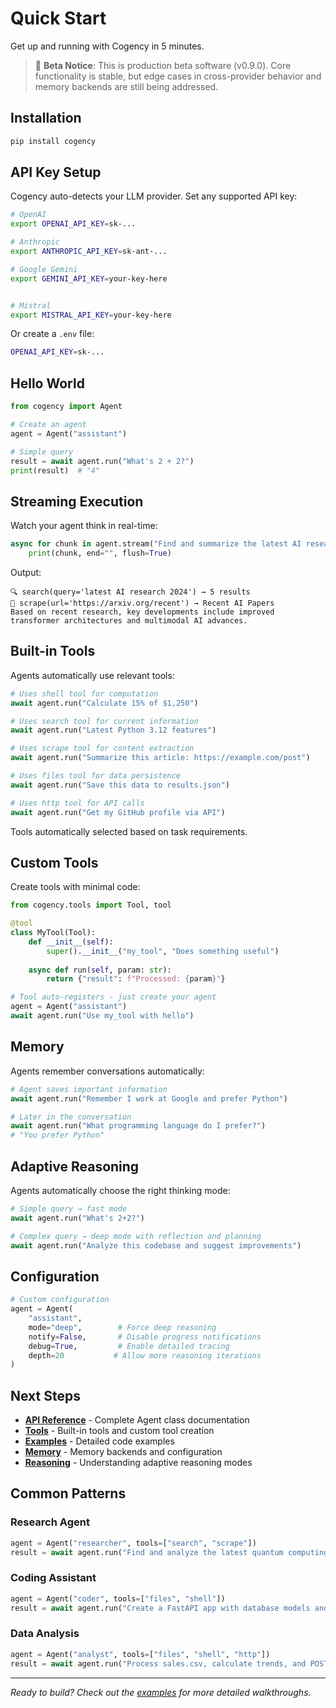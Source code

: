 # Quick Start

Get up and running with Cogency in 5 minutes.

> 🚧 **Beta Notice**: This is production beta software (v0.9.0). Core functionality is stable, but edge cases in cross-provider behavior and memory backends are still being addressed.

## Installation

```bash
pip install cogency
```

## API Key Setup

Cogency auto-detects your LLM provider. Set any supported API key:

```bash
# OpenAI
export OPENAI_API_KEY=sk-...

# Anthropic  
export ANTHROPIC_API_KEY=sk-ant-...

# Google Gemini
export GEMINI_API_KEY=your-key-here


# Mistral
export MISTRAL_API_KEY=your-key-here
```

Or create a `.env` file:
```bash
OPENAI_API_KEY=sk-...
```

## Hello World

```python
from cogency import Agent

# Create an agent
agent = Agent("assistant")

# Simple query
result = await agent.run("What's 2 + 2?")
print(result)  # "4"
```

## Streaming Execution

Watch your agent think in real-time:

```python
async for chunk in agent.stream("Find and summarize the latest AI research"):
    print(chunk, end="", flush=True)
```

Output:
```
🔍 search(query='latest AI research 2024') → 5 results
📖 scrape(url='https://arxiv.org/recent') → Recent AI Papers
Based on recent research, key developments include improved transformer architectures and multimodal AI advances.
```

## Built-in Tools

Agents automatically use relevant tools:

```python
# Uses shell tool for computation
await agent.run("Calculate 15% of $1,250")

# Uses search tool for current information
await agent.run("Latest Python 3.12 features")

# Uses scrape tool for content extraction
await agent.run("Summarize this article: https://example.com/post")

# Uses files tool for data persistence
await agent.run("Save this data to results.json")

# Uses http tool for API calls
await agent.run("Get my GitHub profile via API")
```

Tools automatically selected based on task requirements.

## Custom Tools

Create tools with minimal code:

```python
from cogency.tools import Tool, tool

@tool
class MyTool(Tool):
    def __init__(self):
        super().__init__("my_tool", "Does something useful")
    
    async def run(self, param: str):
        return {"result": f"Processed: {param}"}

# Tool auto-registers - just create your agent
agent = Agent("assistant")
await agent.run("Use my_tool with hello")
```

## Memory

Agents remember conversations automatically:

```python
# Agent saves important information
await agent.run("Remember I work at Google and prefer Python")

# Later in the conversation
await agent.run("What programming language do I prefer?")
# "You prefer Python"
```

## Adaptive Reasoning

Agents automatically choose the right thinking mode:

```python
# Simple query → fast mode
await agent.run("What's 2+2?")

# Complex query → deep mode with reflection and planning
await agent.run("Analyze this codebase and suggest improvements")
```

## Configuration

```python
# Custom configuration
agent = Agent(
    "assistant",
    mode="deep",        # Force deep reasoning
    notify=False,       # Disable progress notifications
    debug=True,         # Enable detailed tracing
    depth=20           # Allow more reasoning iterations
)
```

## Next Steps

- **[API Reference](api.md)** - Complete Agent class documentation
- **[Tools](tools.md)** - Built-in tools and custom tool creation  
- **[Examples](examples.md)** - Detailed code examples
- **[Memory](memory.md)** - Memory backends and configuration
- **[Reasoning](reasoning.md)** - Understanding adaptive reasoning modes

## Common Patterns

### Research Agent
```python
agent = Agent("researcher", tools=["search", "scrape"])
result = await agent.run("Find and analyze the latest quantum computing research papers")
```

### Coding Assistant
```python
agent = Agent("coder", tools=["files", "shell"])
result = await agent.run("Create a FastAPI app with database models and run tests")
```

### Data Analysis
```python
agent = Agent("analyst", tools=["files", "shell", "http"])  
result = await agent.run("Process sales.csv, calculate trends, and POST to dashboard API")
```

---

*Ready to build? Check out the [examples](examples.md) for more detailed walkthroughs.*